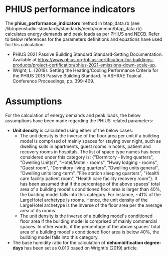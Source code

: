 # PHIUS performance indicators
The **phius_performance_indicators** method in btap_data.rb (see /lib/openstudio-standards/standards/necb/common/btap_data.rb) 
calculates energy demands and peak loads as per PHIUS and NECB.
Refer to below references for the parameters definitions and equations have used for this calculation:
* PHIUS 2021 Passive Building Standard Standard-Setting Documentation. 
Available at https://www.phius.org/phius-certification-for-buildings-products/project-certification/phius-2021-emissions-down-scale-up.
* Wright, L. (2019). Setting the Heating/Cooling Performance Criteria for the PHIUS 2018 Passive Building Standard. 
In ASHRAE Topical Conference Proceedings, pp. 399-409.
  
# Assumptions
For the calculation of energy demands and peak loads, the below assumptions have been made regarding the PHIUS-related parameters:
* **Unit density** is calculated using either of the below cases:
    * The unit density is the inverse of the floor area per unit if a building model is comprised of mainly spaces for staying over night, 
    such as dwelling suits in apartments, guest rooms in hotels, patient and recovery rooms in hospitals. 
    The list of space type names has been considered under this category is: 
    {"Dormitory - living quarters", "Dwelling Unit(s)", "Hotel/Motel - rooms", "Hway lodging - rooms", 
    "Guest room", "Dormitory living quarters", "Dwelling units general", "Dwelling units long-term", 
    "Fire station sleeping quarters", "Health care facility patient room", "Health care facility recovery room"}. 
    It has been assumed that if the percentage of the above spaces' total area of a building model's conditioned floor area is larger than 40%, the building model falls into this category. 
    For instance, ~41% of the LargeHotel archetype is rooms. Hence, the unit density of the LargeHotel archetype is the inverse of the floor area per the average area of its rooms.
    * The unit density is the inverse of a building model's conditioned floor area if the building model is comprised of mainly commercial spaces. 
    In other words, if the percentage of the above spaces' total area of a building model's conditioned floor area is below 40%, the building model falls into this category.
* The base humidity ratio for the calculation of **dehumidification degree-days** has been set as 0.010 based on Wright's (2019) article.